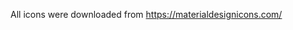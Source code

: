 <p>All icons were downloaded from <a href="https://materialdesignicons.com/" rel="nofollow">https://materialdesignicons.com/</a></p>